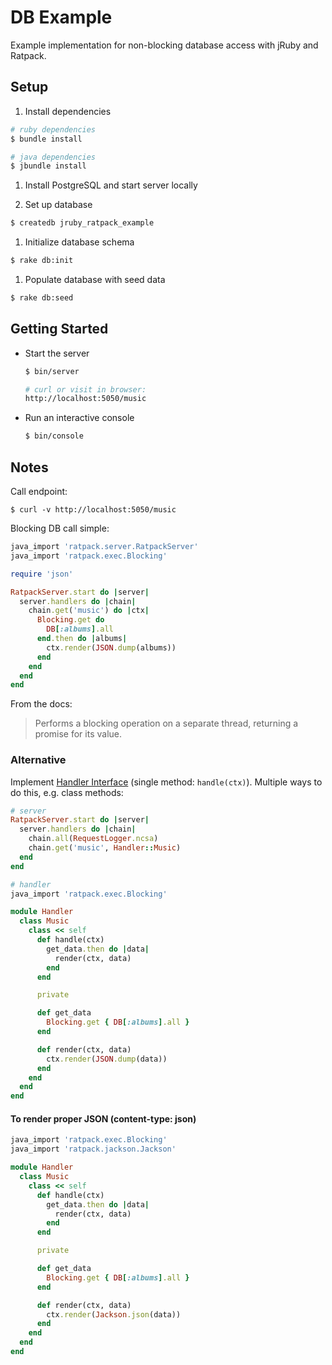 # DB Example

Example implementation for non-blocking database access with jRuby and Ratpack.

## Setup

1. Install dependencies

  ```sh
  # ruby dependencies
  $ bundle install

  # java dependencies
  $ jbundle install
  ```

1. Install PostgreSQL and start server locally

1. Set up database

  ```sh
  $ createdb jruby_ratpack_example
  ```

1. Initialize database schema

  ```sh
  $ rake db:init
  ```

1. Populate database with seed data

  ```sh
  $ rake db:seed
  ```

## Getting Started

* Start the server

  ```sh
  $ bin/server

  # curl or visit in browser:
  http://localhost:5050/music
  ```

* Run an interactive console

  ```sh
  $ bin/console
  ```


## Notes

Call endpoint:

    $ curl -v http://localhost:5050/music

Blocking DB call simple:
```ruby
java_import 'ratpack.server.RatpackServer'
java_import 'ratpack.exec.Blocking'

require 'json'

RatpackServer.start do |server|
  server.handlers do |chain|
    chain.get('music') do |ctx|
      Blocking.get do
        DB[:albums].all
      end.then do |albums|
        ctx.render(JSON.dump(albums))
      end
    end
  end
end
```

From the docs:
> Performs a blocking operation on a separate thread, returning a promise for its value.


### Alternative

Implement [Handler Interface](https://ratpack.io/manual/current/api/ratpack/handling/Handler.html) (single method: `handle(ctx)`). Multiple ways to do this, e.g. class methods:

```ruby
# server
RatpackServer.start do |server|
  server.handlers do |chain|
    chain.all(RequestLogger.ncsa)
    chain.get('music', Handler::Music)
  end
end

# handler
java_import 'ratpack.exec.Blocking'

module Handler
  class Music
    class << self
      def handle(ctx)
        get_data.then do |data|
          render(ctx, data)
        end
      end

      private

      def get_data
        Blocking.get { DB[:albums].all }
      end

      def render(ctx, data)
        ctx.render(JSON.dump(data))
      end
    end
  end
end
```

#### To render proper JSON (content-type: json)

```ruby
java_import 'ratpack.exec.Blocking'
java_import 'ratpack.jackson.Jackson'

module Handler
  class Music
    class << self
      def handle(ctx)
        get_data.then do |data|
          render(ctx, data)
        end
      end

      private

      def get_data
        Blocking.get { DB[:albums].all }
      end

      def render(ctx, data)
        ctx.render(Jackson.json(data))
      end
    end
  end
end
```
